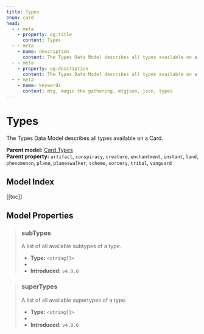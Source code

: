 ```yaml
---
title: Types
enum: card
head:
  - - meta
    - property: og:title
      content: Types
  - - meta
    - name: description
      content: The Types Data Model describes all types available on a Card.
  - - meta
    - property: og:description
      content: The Types Data Model describes all types available on a Card.
  - - meta
    - name: keywords
      content: mtg, magic the gathering, mtgjson, json, types
---
```


# Types

The Types Data Model describes all types available on a Card.

**Parent model:** [Card Types](/data-models/card-types/)  
**Parent property:** `artifact`, `conspiracy`, `creature`, `enchantment`, `instant`, `land`, `phenomenon`, `plane`, `planeswalker`, `scheme`, `sorcery`, `tribal`, `vanguard`

## Model Index

<PropertyToggler/>

[[toc]]

## Model Properties

> ### subTypes
>
> A list of all available subtypes of a type.
>
> - **Type:** `<string[]>`
> - <ExampleField type='subtypes'/>
> - **Introduced:** `v4.0.0`

> ### superTypes
>
> A list of all available supertypes of a type.
>
> - **Type:** `<string[]>`
> - <ExampleField type='supertypes'/>
> - **Introduced:** `v4.0.0`
